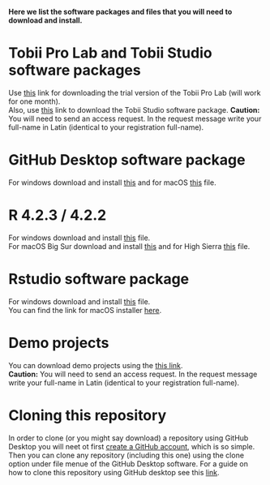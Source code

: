 **Here we list the software packages and files that you will need to download and install.**
# Tobii Pro Lab and Tobii Studio software packages
Use [this](https://drive.google.com/file/d/1mJHSgWrOfuOUtn7IRFSn7o8hcbS0jLz4/view?usp=sharing) link for downloading the trial version of the Tobii Pro Lab (will work for one month).<br>
Also, use [this](https://drive.google.com/file/d/1uGyZdCEd503LD0BKrSI670DT3yryXuVC/view?usp=sharing) link to download the Tobii Studio software package.
**Caution:** You will need to send an access request. In the request message write your full-name in Latin (identical to your registration full-name). <br>

# GitHub Desktop software package
For windows download and install [this](https://central.github.com/deployments/desktop/desktop/latest/win32) and for macOS [this](https://central.github.com/deployments/desktop/desktop/latest/darwin) file.

# R 4.2.3 / 4.2.2
For windows download and install [this](https://cran.r-project.org/bin/windows/base/old/4.2.3/R-4.2.3-win.exe) file.<br>
For macOS Big Sur download and install [this](https://cran.rstudio.com/bin/macosx/big-sur-arm64/base/R-4.2.2-arm64.pkg) and for High Sierra [this](https://cran.rstudio.com/bin/macosx/base/R-4.2.2.pkg) file.

# Rstudio software package 
For windows download and install [this](https://download1.rstudio.org/electron/windows/RStudio-2022.12.0-353.exe) file.<br>
You can find the link for macOS installer [here](https://posit.co/download/rstudio-desktop/). 

# Demo projects
You can download demo projects using the [this link](https://drive.google.com/drive/folders/1Xkv60ouUshc9Wv50oEPDQ1L320UB9PmY?usp=share_link). <br>
**Caution:** You will need to send an access request. In the request message write your full-name in Latin (identical to your registration full-name).

# Cloning this repository
In order to clone (or you might say download) a repository using GitHub Desktop you will neet ot first [create a GitHub account](https://github.com/signup?ref_cta=Sign+up&ref_loc=header+logged+out&ref_page=%2F&source=header-home), which is so simple. Then you can clone any repository (including this one) using the clone option under file menue of the GitHub Desktop software.  For a guide on how to clone this repository using GitHub desktop see this [link](https://docs.github.com/en/desktop/contributing-and-collaborating-using-github-desktop/adding-and-cloning-repositories/cloning-and-forking-repositories-from-github-desktop).
